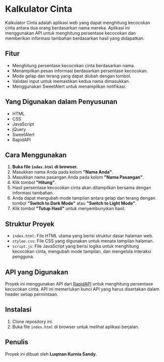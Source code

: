 # Kalkulator Cinta

Kalkulator Cinta adalah aplikasi web yang dapat menghitung kecocokan cinta antara dua orang berdasarkan nama mereka. Aplikasi ini menggunakan API untuk menghitung persentase kecocokan dan memberikan informasi tambahan berdasarkan hasil yang didapatkan.

## **Fitur**

- Menghitung persentase kecocokan cinta berdasarkan nama.
- Menampilkan pesan informasi berdasarkan persentase kecocokan.
- Mode gelap dan terang yang dapat diubah dengan tombol.
- Validasi input untuk memastikan kedua nama dimasukkan.
- Menggunakan SweetAlert untuk menampilkan notifikasi.

## **Yang Digunakan dalam Penyusunan**

- HTML
- CSS
- JavaScript
- jQuery
- SweetAlert
- RapidAPI

## Cara Menggunakan

1. **Buka file `index.html` di browser.**
2. Masukkan nama Anda pada kolom **"Nama Anda"**.
3. Masukkan nama pasangan Anda pada kolom **"Nama Pasangan"**.
4. Klik tombol **"Hitung"**.
5. Hasil persentase kecocokan cinta akan ditampilkan bersama dengan informasi tambahan.
6. Anda dapat mengubah mode tampilan antara gelap dan terang dengan tombol **"Switch to Dark Mode"** atau **"Switch to Light Mode"**.
7. Klik tombol **"Tutup Hasil"** untuk menyembunyikan hasil.

## Struktur Proyek

- `index.html`: File HTML utama yang berisi struktur dasar halaman web.
- `stylee.css`: File CSS yang digunakan untuk menata tampilan halaman.
- `script.js`: File JavaScript yang berisi logika untuk menghitung kecocokan cinta, mengubah mode tampilan, dan mengelola interaksi pengguna.

## **API yang Digunakan**

Proyek ini menggunakan API dari [RapidAPI](https://rapidapi.com/) untuk menghitung persentase kecocokan cinta. API ini memerlukan kunci API yang harus disertakan dalam header setiap permintaan.

## Instalasi

1. Clone repository ini.
2. Buka file `index.html` di browser untuk melihat aplikasi berjalan.

## **Penulis**

Proyek ini dibuat oleh **Luqman Kurnia Sandy**.
